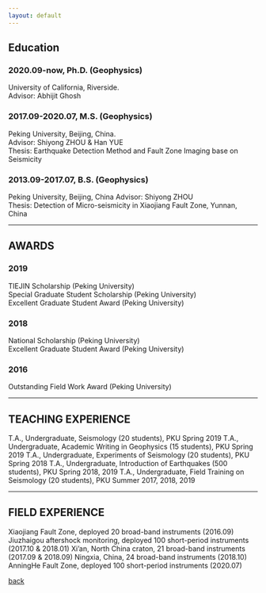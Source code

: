 ```yaml
---
layout: default
---
```

## Education

### 2020.09-now, Ph.D. (Geophysics)
University of California, Riverside.  <br>
    Advisor: Abhijit Ghosh

### 2017.09-2020.07, M.S. (Geophysics)
Peking University, Beijing, China.   
    Advisor: Shiyong ZHOU & Han YUE <br>
    Thesis: Earthquake Detection Method and Fault Zone Imaging base on Seismicity

### 2013.09-2017.07, B.S. (Geophysics) 
Peking University, Beijing, China
    Advisor: Shiyong ZHOU <br>
    Thesis: Detection of Micro-seismicity in Xiaojiang Fault Zone, Yunnan, China

* * *
## AWARDS

### 2019
TIEJIN Scholarship (Peking University) <br>
Special Graduate Student Scholarship (Peking University) <br>
Excellent Graduate Student Award (Peking University) <br>

### 2018
National Scholarship (Peking University)  <br>
Excellent Graduate Student Award (Peking University) <br>

### 2016
Outstanding Field Work Award (Peking University) <br>

* * *
## TEACHING EXPERIENCE

T.A., Undergraduate, Seismology (20 students), PKU Spring 2019
T.A., Undergraduate, Academic Writing in Geophysics (15 students), PKU Spring 2019
T.A., Undergraduate, Experiments of Seismology (20 students), PKU Spring 2018
T.A., Undergraduate, Introduction of Earthquakes (500 students), PKU Spring 2018, 2019
T.A., Undergraduate, Field Training on Seismology (20 students), PKU Summer 2017, 2018, 2019


* * *
## FIELD EXPERIENCE

Xiaojiang Fault Zone, deployed 20 broad-band instruments (2016.09)
Jiuzhaigou aftershock monitoring, deployed 100 short-period instruments (2017.10 & 2018.01)
Xi’an, North China craton, 21 broad-band instruments (2017.09 & 2018.09)
Ningxia, China, 24 broad-band instruments (2018.10)
AnningHe Fault Zone, deployed 100 short-period instruments (2020.07)


[back](./)